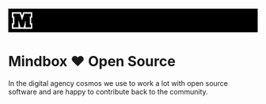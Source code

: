 ![Open Source at Mindbox](img/mbx.png) 

# Mindbox ♥ Open Source

In the digital agency cosmos we use to work a lot with open source software and are happy to contribute back to the community.